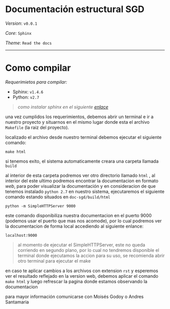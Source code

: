 # Documentación estructural SGD

_Version_: ```v0.0.1```

_Core_: ```Sphinx```

_Theme_: ```Read the docs```


____________

# Como compilar

_Requerimietos para compilar:_

- Sphinx: ```v1.4.6```
- Python: ```v2.7```

>_como instalar sphinx en el siguiente [enlace](http://www.sphinx-doc.org/es/stable/install.html)_

una vez cumplidos los requerimientos, debemos abrir un terminal e ir a nuestro proyecto y situarnos 
en el mismo lugar donde esta el archivo ```Makefile``` (la raiz del proyecto).

localizado el archivo desde nuestro terminal debemos ejecutar el siguiente comando:

```make html```

si tenemos exito, el sistema automaticamente creara una carpeta llamada ```build```

al interior de esta carpeta podremos ver otro directorio llamado ```html``` , al interior del este ultimo
podremos encontrar la documentacion en formato _web_, para poder visualizar la documentación y en consideracion de que tenemos
instalado ```python 2.7``` en nuestro sistema, ejecutaremos el siguiente comando estando situados en ```doc-sgd/build/html```

```python -m SimpleHTTPServer 9000```

este comando disponibiliza nuestra documentacion en el puerto 9000 (podemos usar el puerto que mas nos acomode), por lo cual
podremos ver la documentacion de forma local accediendo al siguiente enlance:

```localhost:9000```

>al momento de ejecutar el SimpleHTTPServer, este no queda corriendo en segundo plano, 
>por lo cual no tendremos disponible el terminal donde ejecutamos la accion para su uso, se recomienda abrir otro terminal para ejecutar el make


en caso te aplicar cambios a los archivos con extension ```rst``` y esperemos ver el resultado reflejado en la version web, debemos 
aplicar el comando ```make html``` y luego refrescar la pagina donde estamos observando la documentacion

para mayor información comunicarse con Moisés Godoy o Andres Santamaria